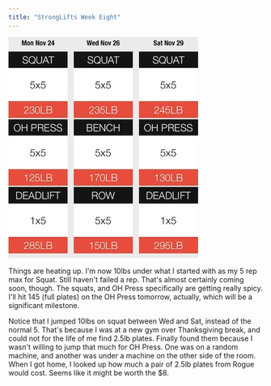 ```yaml
---
title: "StrongLifts Week Eight"
---
```


![](/assets/images/StrongLifts/week-8.jpg)

Things are heating up. I'm now 10lbs under what I started with as my 5 rep max for Squat. Still haven't failed a rep. That's almost certainly coming soon, though. The squats, and OH Press specifically are getting really spicy. I'll hit 145 (full plates) on the OH Press tomorrow, actually, which will be a significant milestone.

Notice that I jumped 10lbs on squat between Wed and Sat, instead of the normal 5. That's because I was at a new gym over Thanksgiving break, and could not for the life of me find 2.5lb plates. Finally found them because I wasn't willing to jump that much for OH Press. One was on a random machine, and another was under a machine on the other side of the room. When I got home, I looked up how much a pair of 2.5lb plates from Rogue would cost. Seems like it might be worth the $8.
